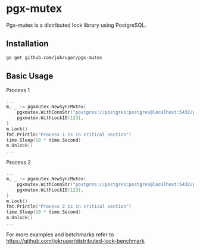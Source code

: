 # pgx-mutex
Pgx-mutex is a distributed lock library using PostgreSQL.

## Installation

```bash
go get github.com/jokruger/pgx-mutex
```

## Basic Usage

Process 1
```go
...
m, _ := pgxmutex.NewSyncMutex(
    pgxmutex.WithConnStr("postgres://postgres:postgres@localhost:5432/postgres"),
    pgxmutex.WithLockID(123),
)
m.Lock()
fmt.Println("Process 1 is in critical section")
time.Sleep(10 * time.Second)
m.Unlock()
...
```

Process 2
```go
...
m, _ := pgxmutex.NewSyncMutex(
    pgxmutex.WithConnStr("postgres://postgres:postgres@localhost:5432/postgres"),
    pgxmutex.WithLockID(123),
)
m.Lock()
fmt.Println("Process 2 is in critical section")
time.Sleep(10 * time.Second)
m.Unlock()
...
```

For more examples and betchmarks refer to https://github.com/jokruger/distributed-lock-benchmark
